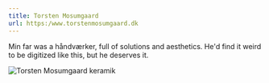 ```yaml
---
title: Torsten Mosumgaard
url: https:/www.torstenmosumgaard.dk
---
```


Min far was a håndværker, full of solutions and aesthetics. He'd find it weird to be digitized like this, but he deserves it.

<img src="https://res.cloudinary.com/torstenmosumgaard/image/upload/q_auto,f_auto,fl_awebp,w_1440,c_lfill/v1728160164/2016-04-14_22-21-21_UTC_naoz5q" alt="Torsten Mosumgaard keramik" />

